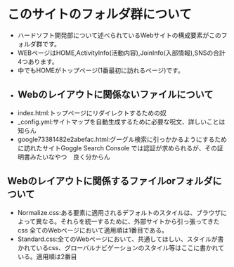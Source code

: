 # このサイトのフォルダ群について
* ハードソフト開発部について述べられているWebサイトの構成要素がこのフォルダ群です。
* WEBページはHOME,ActivityInfo(活動内容),JoinInfo(入部情報),SNSの合計4つあります。
* 中でもHOMEがトップページ(1番最初に訪れるページ)です。
* ## Webのレイアウトに関係ないファイルについて
* index.html:トップページにリダイレクトするための奴
* _config.yml:サイトマップを自動生成するために必要な呪文、詳しいことは知らん
* google73381482e2abefac.html:グーグル検索に引っかかるようにするために訪れたサイトGoggle Search Console では認証が求められるが、その証明書みたいなやつ　良く分からん
## Webのレイアウトに関係するファイルorフォルダについて
* Normalize.css:ある要素に適用されるデフォルトのスタイルは、ブラウザによって異なる。それらを統一するために、外部サイトから引っ張ってきたcss 全てのWebページにおいて適用順は1番目である。
* Standard.css:全てのWebページにおいて、共通してほしい、スタイルが書かれているcss、グローバルナビゲーションのスタイル等はここに書かれている。適用順は2番目
